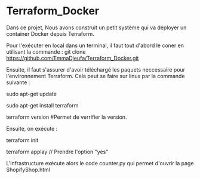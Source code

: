 # Terraform_Docker
Dans ce projet, Nous avons construit un petit système qui va déployer un container Docker depuis Terraform.

Pour l'exécuter en local dans un terminal, il faut tout d'abord le coner en utilisant la commande :
git clone https://github.com/EmmaDjeufa/Terraform_Docker.git

Ensuite, il faut s'assurer d'avoir téléchargé les paquets neccessaire pour l'environnement Terraform. Cela peut se faire sur linux par la commande suivante : 

sudo apt-get update

sudo apt-get install terraform

terraform version  #Permet de verrifier la version.

Ensuite, on exécute :

terraform init

terraform applay  // Prendre l'option "yes"

L'infrastructure exécute alors le code counter.py qui permet d'ouvrir la page ShopifyShop.html



